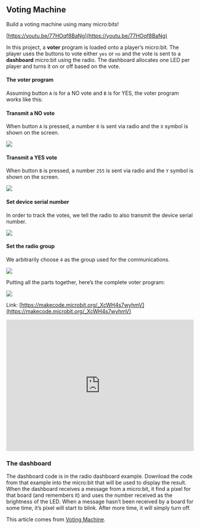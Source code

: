 ## Voting Machine

Build a voting machine using many micro:bits!

[https://youtu.be/77HOqf8BaNg](https://youtu.be/77HOqf8BaNg)

In this project, a **voter** program is loaded onto a player’s micro:bit. The player uses the buttons to vote either `yes` or `no` and the vote is sent to a **dashboard** micro:bit using the radio. The dashboard allocates one LED per player and turns it on or off based on the vote.

#### The voter program
Assuming button `A` is for a NO vote and `B` is for YES, the voter program works like this:

#### Transmit a NO vote
When button `A` is pressed, a number `0` is sent via radio and the `X` symbol is shown on the screen.

![](https://i.imgur.com/H0OX3mq.png)

#### Transmit a YES vote
When button `B` is pressed, a number `255` is sent via radio and the `Y` symbol is shown on the screen.

![](https://i.imgur.com/yjXOO8f.png)

#### Set device serial number
In order to track the votes, we tell the radio to also transmit the device serial number.

![](https://i.imgur.com/DgY3RIe.png)

#### Set the radio group
We arbitrarily choose `4` as the group used for the communications.

![](https://i.imgur.com/xDBcAcn.png)

Putting all the parts together, here’s the complete voter program:

![](https://i.imgur.com/9d25lVK.png)

Link: [https://makecode.microbit.org/_XcWH4s7wyhmV](https://makecode.microbit.org/_XcWH4s7wyhmV)

<div style="position:relative;height:0;padding-bottom:70%;overflow:hidden;"><iframe style="position:absolute;top:0;left:0;width:100%;height:100%;" src="https://makecode.microbit.org/#pub:_XcWH4s7wyhmV" frameborder="0" sandbox="allow-popups allow-forms allow-scripts allow-same-origin"></iframe></div>

### The dashboard

The dashboard code is in the radio dashboard example.
Download the code from that example into the micro:bit that will be used to display the result.
When the dashboard receives a message from a micro:bit, it find a pixel for that board (and remembers it) and uses the number received as the brightness of the LED.
When a message hasn’t been received by a board for some time, it’s pixel will start to blink. After more time, it will simply turn off.

This article comes from [Voting Machine](https://makecode.microbit.org/projects/voting-machine).

